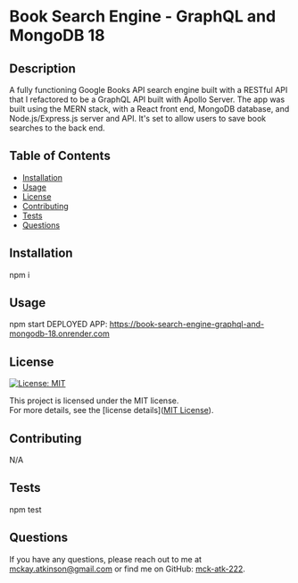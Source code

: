 # Book Search Engine - GraphQL and MongoDB 18

## Description
A fully functioning Google Books API search engine built with a RESTful API that I refactored to be a GraphQL API built with Apollo Server. The app was built using the MERN stack, with a React front end, MongoDB database, and Node.js/Express.js server and API. It's set to allow users to save book searches to the back end.

## Table of Contents
- [Installation](#installation)
- [Usage](#usage)
- [License](#license)
- [Contributing](#contributing)
- [Tests](#tests)
- [Questions](#questions)

## Installation
npm i

## Usage
npm start DEPLOYED APP: https://book-search-engine-graphql-and-mongodb-18.onrender.com

## License
[![License: MIT](https://img.shields.io/badge/License-MIT-blue.svg)](https://opensource.org/licenses/MIT)

This project is licensed under the MIT license.  
For more details, see the [license details]([MIT License](https://opensource.org/licenses/MIT)).

## Contributing
N/A

## Tests
npm test

## Questions
If you have any questions, please reach out to me at [mckay.atkinson@gmail.com](mailto:mckay.atkinson@gmail.com) or find me on GitHub: [mck-atk-222](https://github.com/mck-atk-222).
